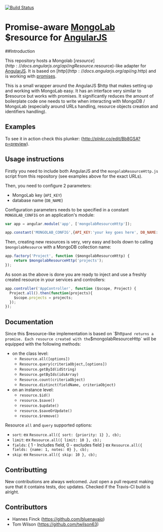 [![Build Status](https://secure.travis-ci.org/angularjs-mongolab/resource-http.png)](http://travis-ci.org/angularjs-mongolab/resource-http)

# Promise-aware [MongoLab](https://mongolab.com/home) $resource for [AngularJS](http://angularjs.org/)

##Introduction

This repository hosts a Mongolab [$resource](http://docs.angularjs.org/api/ngResource.$resource)-like adapter for [AngularJS](http://angularjs.org/).
It is based on [$http](http://docs.angularjs.org/api/ng.$http) and is working with [promises](https://docs.angularjs.org/api/ng/service/$q).

This is a small wrapper around the AngularJS $http that makes setting up and working with MongoLab easy. It has an interface very similar to $resource but works with promises.
It significantly reduces the amount of boilerplate code one needs to write when interacting with MongoDB / MongoLab (especially around URLs handling, resource objects creation and identifiers handling).

## Examples
To see it in action check this plunker: (http://plnkr.co/edit/Bb8GSA?p=preview).

## Usage instructions

Firstly you need to include both AngularJS and the `mongolabResourceHttp.js` script from this repository (see examples above for the exact URLs).

Then, you need to configure 2 parameters:
* MongoLab key (`API_KEY`)
* database name (`DB_NAME`)

Configuration parameters needs to be specified in a constant `MONGOLAB_CONFIG` on an application's module:
```JavaScript
var app = angular.module('app', ['mongolabResourceHttp']);

app.constant('MONGOLAB_CONFIG',{API_KEY:'your key goes here', DB_NAME:'angularjs'});
```
Then, creating new resources is very, very easy and boils down to calling `$mongolabResource` with a MongoDB collection name:
```JavaScript
app.factory('Project', function ($mongolabResourceHttp) {
    return $mongolabResourceHttp('projects');
});
```
As soon as the above is done you are ready to inject and use a freshly created resource in your services and controllers:
```JavaScript
app.controller('AppController', function ($scope, Project) {
  Project.all().then(function(projects){
    $scope.projects = projects;
  });
});
```

## Documentation

Since this $resource-like implementation is based on `$http` and returns a promise.
Each resource created with the `$mongolabResourceHttp` will be equipped with the following methods:
* on the class level:
    * `Resource.all([options])`
    * `Resource.query(criteriaObject,[options])`
    * `Resource.getById(idString)`
    * `Resource.getByIds(idsArray)`
    * `Resource.count(criteriaObject)`
    * `Resource.distinct(fieldName, criteriaObject)`
* on an instance level:
    * `resource.$id()`
    * `resource.$save()`
    * `resource.$update()`
    * `resource.$saveOrUpdate()`
    * `resource.$remove()`

Resource `all` and `query` supported options:
  * `sort`: ex `Resource.all({ sort: {priority: 1} }, cb);`
  * `limit`: ex `Resource.all({ limit: 10 }, cb);`
  * `fields`: 
    { 1 - Includes field, 0 - excludes field }
    ex `Resource.all({ fields: {name: 1, notes: 0} }, cb);`
  * `skip`: ex `Resource.all({ skip: 10 }, cb);`

## Contributting

New contributions are always welcomed. Just open a pull request making sure that it contains tests, doc updates.
Checked if the Travis-CI build is alright.

## Contributtors

* Hannes Finck (https://github.com/bluenavajo)
* Tom Wilson (https://github.com/twilson63)
